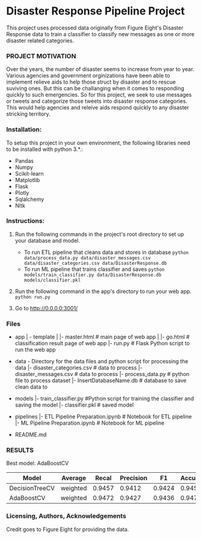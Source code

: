 # Disaster Response Pipeline Project

This project uses processed data originally from Figure Eight's Disaster Response data to train a classifier to classify new messages as one or more disaster related categories.


### PROJECT MOTIVATION

Over the years, the number of disaster seems to increase from year to year. Various agencies and government orginizations have been able to implement relieve aids to help those struct by disaster and to rescue suviving ones. But this can be challanging when it comes to responding quickly to such emergencies. So for this project, we seek to use messages or tweets and categorize those tweets into disaster response categories. This would help agencies and releive aids respond quickly to any disaster stricking territory. 

### Installation:

To setup this project in your own environment, the following libraries need to be installed with python 3.*.:

- Pandas
- Numpy
- Scikit-learn
- Matplotlib
- Flask
- Plotly
- Sqlalchemy
- Nltk


### Instructions:
1. Run the following commands in the project's root directory to set up your database and model.

    - To run ETL pipeline that cleans data and stores in database
        `python data/process_data.py data/disaster_messages.csv data/disaster_categories.csv data/DisasterResponse.db`
    - To run ML pipeline that trains classifier and saves
        `python models/train_classifier.py data/DisasterResponse.db models/classifier.pkl`

2. Run the following command in the app's directory to run your web app.
    `python run.py`

3. Go to http://0.0.0.0:3001/



### Files

- app
| - template
| |- master.html  # main page of web app
| |- go.html  # classification result page of web app
|- run.py  # Flask Python script to run the web app



- data - Directory for the data files and python script for processing the data
|- disaster_categories.csv  # data to process 
|- disaster_messages.csv  # data to process
|- process_data.py      # python file to process dataset
|- InsertDatabaseName.db   # database to save clean data to

- models
|- train_classifier.py  #Python script for training the classifier and saving the model
|- classifier.pkl  # saved model 

- pipelines
|- ETL Pipeline Preparation.ipynb # Notebook for ETL pipeline
|- ML Pipeline Preparation.ipynb  # Notebook for ML pipeline

- README.md



### RESULTS

Best model: AdaBoostCV


|Model          |Average   | Recal    | Precision | F1      | Accuracy |
|---------------|----------|----------|-----------|---------|----------|
|DecisionTreeCV | weighted | 0.9457   | 0.9412    | 0.9424  | 0.9457   |
|AdaBoostCV     | weighted | 0.9472   | 0.9427    | 0.9436  | 0.9472   |



### Licensing, Authors, Acknowledgements

Credit goes to Figure Eight for providing the data. 


